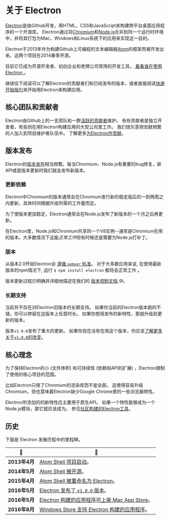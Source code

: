 # 关于 Electron

[Electron](https://electronjs.org)是由Github开发，用HTML，CSS和JavaScript来构建跨平台桌面应用程序的一个开源库。 Electron通过将[Chromium](https://www.chromium.org/Home)和[Node.js](https://nodejs.org)合并到同一个运行时环境中，并将其打包为Mac，Windows和Linux系统下的应用来实现这一目的。

Electron于2013年作为构建Github上可编程的文本编辑器[Atom](https://atom.io)的框架而被开发出来。这两个项目在2014春季开源。

目前它已成为开源开发者、初创企业和老牌公司常用的开发工具。[ 看看谁在使用Electron ](https://electronjs.org/apps)。

继续往下阅读可以了解Electron的贡献者们和已经发布的版本，或者直接阅读[快速开始指引](quick-start.md)来开始用Electron来构建应用。

## 核心团队和贡献者

Electron由Github上的一支团队和一群[活跃的贡献者](https://github.com/electron/electron/graphs/contributors)维护。 有些贡献者是独立开发者，有些则在用Electron构建应用的大型公司里工作。 我们很乐意把贡献频繁的人加入到项目维护者队伍中。 了解更多[为Electron作贡献](https://github.com/electron/electron/blob/master/CONTRIBUTING.md)。

## 版本发布

Electron的[版本发布](https://github.com/electron/electron/releases)相当频繁。每当Chromium、Node.js有重要的bug修复，新API或是版本更新时我们就会发布新版本。

### 更新依赖

Electron中Chromium的版本通常会在Chromium发行新的稳定版后的一到两周之内更新，具体时间根据升级所需的工作量而定。

为了使版本更加稳定，Electron通常会在Node.js发布了新版本的一个月之后再更新。

在Electron里，Node.js和Chromium共享同一个V8实例--通常是Chromium在用的版本。大多数情况下这能*正常工作*但有时候还是需要为Node.js打补丁。

### 版本

从版本2.0开始Electron会 [ 遵循 ` semver ` 标准](https://semver.org)。 对于大多数应用来说, 在使用最新版本的npm情况下, 运行 ` $ npm install electron ` 都将会正常工作 。

版本更新过程已明确并详细地描述在我们的 [ 版本控制文档 ](electron-versioning.md) 中。

### 长期支持

当前并不存在对Electron旧版本的长期支持。 如果你当前的Electron版本跑的不错，你可以停留在这版本上任意时长。 如果你想用发布的新特性，那就升级到更新的版本。

版本`v1.0.0`发布了重大的更新。 如果你现在没有在用这个版本，你应该[了解更多关于`v1.0.0`的改变](https://electronjs.org/blog/electron-1-0)。

## 核心理念

为了保持Electron的小 (文件体积) 和可持续性 (依赖和API的扩展) ，Electron限制了使用的核心项目的范围。

比如Electron只用了Chromium的渲染库而不是全部。 这使得容易升级Chromium，但也意味着Electron缺少Google Chrome里的一些浏览器特性。

Electron所添加的的新特性应主要用于原生API。 如果一个特性能够成为一个Node.js模块，那它就应该成为。 参见[社区构建的Electron工具](https://electronjs.org/community)。

## 历史

下面是 Electron 发展历程中的里程碑。

| :calendar:  | :tada:                                                                                                   |
| ----------- | -------------------------------------------------------------------------------------------------------- |
| **2013年4月** | [Atom Shell 项目启动](https://github.com/electron/electron/commit/6ef8875b1e93787fa9759f602e7880f28e8e6b45)。 |
| **2014年5月** | [Atom Shell 被开源](https://blog.atom.io/2014/05/06/atom-is-now-open-source.html)。                          |
| **2015年4月** | [Atom Shell 被重命名为 Electron](https://github.com/electron/electron/pull/1389)。                             |
| **2016年5月** | [Electron 发布了 `v1.0.0` 版本](https://electronjs.org/blog/electron-1-0)。                                    |
| **2016年5月** | [Electron 构建的应用程序可上架 Mac App Store](mac-app-store-submission-guide.md)。                                  |
| **2016年8月** | [Windows Store 支持 Electron 构建的应用程序](windows-store-guide.md)。                                             |